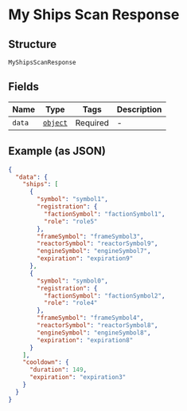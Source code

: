 
# My Ships Scan Response

## Structure

`MyShipsScanResponse`

## Fields

| Name | Type | Tags | Description |
|  --- | --- | --- | --- |
| `data` | [`object`]($m/) | Required | - |

## Example (as JSON)

```json
{
  "data": {
    "ships": [
      {
        "symbol": "symbol1",
        "registration": {
          "factionSymbol": "factionSymbol1",
          "role": "role5"
        },
        "frameSymbol": "frameSymbol3",
        "reactorSymbol": "reactorSymbol9",
        "engineSymbol": "engineSymbol7",
        "expiration": "expiration9"
      },
      {
        "symbol": "symbol0",
        "registration": {
          "factionSymbol": "factionSymbol2",
          "role": "role4"
        },
        "frameSymbol": "frameSymbol4",
        "reactorSymbol": "reactorSymbol8",
        "engineSymbol": "engineSymbol8",
        "expiration": "expiration8"
      }
    ],
    "cooldown": {
      "duration": 149,
      "expiration": "expiration3"
    }
  }
}
```

